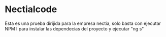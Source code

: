# Nectialcode

Esta es una prueba dirijida para la empresa nectia, solo basta con ejecutar NPM I para instalar las dependecias del proyecto y ejecutar "ng s"
